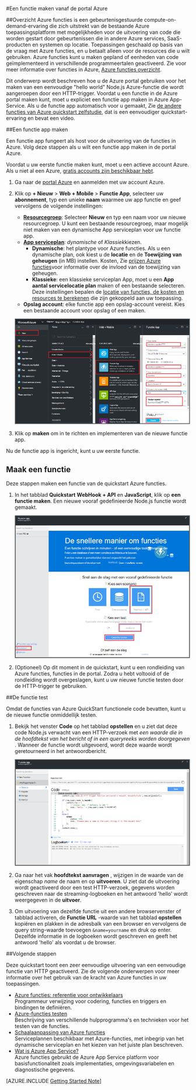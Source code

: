 <properties
   pageTitle="Een functie maken vanaf de Portal Azure | Microsoft Azure"
   description="Bouw uw eerste Azure-functie, een toepassing zonder server uitvoert in minder dan twee minuten."
   services="functions"
   documentationCenter="na"
   authors="ggailey777"
   manager="erikre"
   editor=""
   tags=""
/>

<tags
   ms.service="functions"
   ms.devlang="multiple"
   ms.topic="article"
   ms.tgt_pltfrm="multiple"
   ms.workload="na"
   ms.date="09/08/2016"
   ms.author="glenga"/>

#<a name="create-a-function-from-the-azure-portal"></a>Een functie maken vanaf de portal Azure

##<a name="overview"></a>Overzicht
Azure functies is een gebeurtenisgestuurde compute-on-demand-ervaring die zich uitstrekt van de bestaande Azure toepassingsplatform met mogelijkheden voor de uitvoering van code die worden gestart door gebeurtenissen die in andere Azure services, SaaS-producten en systemen op locatie. Toepassingen geschaald op basis van de vraag met Azure functies, en u betaalt alleen voor de resources die u wilt gebruiken. Azure functies kunt u maken gepland of eenheden van code geïmplementeerd in verschillende programmeertalen geactiveerd. Zie voor meer informatie over functies in Azure, [Azure functies overzicht](functions-overview.md).

Dit onderwerp wordt beschreven hoe u de Azure portal gebruiken voor het maken van een eenvoudige "hello world" Node.js Azure-functie die wordt aangeroepen door een HTTP-trigger. Voordat u een functie in de Azure portal maken kunt, moet u expliciet een functie app maken in Azure App-Service. Als u de functie app automatisch voor u gemaakt, Zie [de andere functies van Azure quickstart zelfstudie](functions-create-first-azure-function.md), dat is een eenvoudiger quickstart-ervaring en bevat een video.

##<a name="create-a-function-app"></a>Een functie app maken

Een functie app fungeert als host voor de uitvoering van de functies in Azure. Volg deze stappen als u wilt een functie app maken in de portal Azure.

Voordat u uw eerste functie maken kunt, moet u een actieve account Azure. Als u niet al een Azure, [gratis accounts zijn beschikbaar hebt](https://azure.microsoft.com/free/).

1. Ga naar de [portal Azure](https://portal.azure.com) en aanmelden met uw account Azure.

2. Klik op **+ Nieuw** > **Web + Mobile** > **Functie App**, selecteer uw **abonnement**, typ een unieke **naam** waarmee uw app functie en geef vervolgens de volgende instellingen:

    + **[Resourcegroep](../azure-portal/resource-group-portal.md/)**: Selecteer **Nieuw** en typ een naam voor uw nieuwe resourcegroep. U kunt een bestaande resourcegroep, maar mogelijk niet maken van een dynamische App serviceplan voor uw functie app.
    + **[App serviceplan](../app-service/azure-web-sites-web-hosting-plans-in-depth-overview.md)**: *dynamische* of *Klassiek*kiezen. 
        + **Dynamische**: het plantype voor Azure functies. Als u een dynamische plan, ook kiest u de **locatie** en de **Toewijzing van geheugen** (in MB) instellen. Kosten, Zie [prijzen Azure functies](https://azure.microsoft.com/pricing/details/functions/)voor informatie over de invloed van de toewijzing van geheugen. 
        + **Klassieke**: een klassieke serviceplan App, moet u een **App aantal servicelocatie plan** maken of een bestaande selecteren. Deze instellingen bepalen de [locatie van functies, de kosten en resources te berekenen](https://azure.microsoft.com/pricing/details/app-service/) die zijn gekoppeld aan uw toepassing.  
    + **Opslag account**: elke functie app een opslag-account vereist. Kies een bestaande account voor opslag of een maken. 

    ![Nieuwe functie app maken in de portal voor Azure](./media/functions-create-first-azure-function-azure-portal/function-app-create-flow.png)

3. Klik op **maken** om in te richten en implementeren van de nieuwe functie app.  

Nu de functie app is ingericht, kunt u uw eerste functie.

## <a name="create-a-function"></a>Maak een functie

Deze stappen maken een functie van de quickstart Azure functies.

1. In het tabblad **Quickstart** **WebHook + API** en **JavaScript**, klik op **een functie maken**. Een nieuwe vooraf gedefinieerde Node.js functie wordt gemaakt. 

    ![](./media/functions-create-first-azure-function-azure-portal/function-app-quickstart-node-webhook.png)

2. (Optioneel) Op dit moment in de quickstart, kunt u een rondleiding van Azure functies, functies in de portal.   Zodra u hebt voltooid of de rondleiding wordt overgeslagen, kunt u uw nieuwe functie testen door de HTTP-trigger te gebruiken.

##<a name="test-the-function"></a>De functie test

Omdat de functies van Azure QuickStart functionele code bevatten, kunt u de nieuwe functie onmiddellijk testen.

1. Bekijk het venster **Code** op het tabblad **opstellen** en u ziet dat deze code Node.js verwacht van een HTTP-verzoek met *een waarde die in de hoofdtekst van het bericht of in een queryreeks worden doorgegeven* . Wanneer de functie wordt uitgevoerd, wordt deze waarde wordt geretourneerd in het antwoordbericht.

    ![](./media/functions-create-first-azure-function-azure-portal/function-app-develop-tab-testing.png)

2. Ga naar het vak **hoofdtekst aanvragen** , wijzigen in de waarde van de eigenschap *name* de naam en op **uitvoeren**. U ziet dat de uitvoering wordt geactiveerd door een test HTTP-verzoek, gegevens worden geschreven naar de streaming-logboeken en het antwoord 'hello' wordt weergegeven in de **uitvoer**. 

3. Om uitvoering van dezelfde functie uit een andere browservenster of tabblad activeren, de **Functie URL** -waarde van het tabblad **opstellen** kopiëren en plakken in de adresbalk van een browser en vervolgens de query string-waarde toevoegen `&name=yourname` en druk op enter. Dezelfde informatie in de logboeken wordt geschreven en geeft het antwoord 'hello' als voordat u de browser.

##<a name="next-steps"></a>Volgende stappen

Deze quickstart toont een zeer eenvoudige uitvoering van een eenvoudige functie van HTTP geactiveerd. Zie de volgende onderwerpen voor meer informatie over het gebruik van de kracht van Azure functies in uw toepassingen.

+ [Azure functies: referentie voor ontwikkelaars](functions-reference.md)  
Programmeur verwijzing voor codering, functies en triggers en bindingen te definiëren.
+ [Azure-functies testen](functions-test-a-function.md)  
Beschrijving van verschillende hulpprogramma's en technieken voor het testen van de functies.
+ [Schaalaanpassing van Azure functies](functions-scale.md)  
Serviceplannen beschikbaar met Azure-functies, met inbegrip van het dynamische serviceplan en het kiezen van het juiste plan beschreven. 
+ [Wat is Azure App Service?](../app-service/app-service-value-prop-what-is.md)  
Azure functies gebruikt de Azure App Service platform voor basisfunctionaliteit zoals implementaties, omgevingsvariabelen en diagnostische gegevens. 

[AZURE.INCLUDE [Getting Started Note](../../includes/functions-get-help.md)]
